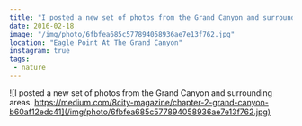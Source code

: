 ```yaml
---
title: "I posted a new set of photos from the Grand Canyon and surrounding areas. https://medium.com/8city-magazine/chapter-2-grand-canyon-b60af12edc41"
date: 2016-02-18
image: "/img/photo/6fbfea685c577894058936ae7e13f762.jpg"
location: "Eagle Point At The Grand Canyon"
instagram: true
tags:
 - nature
---
```


![I posted a new set of photos from the Grand Canyon and surrounding areas. https://medium.com/8city-magazine/chapter-2-grand-canyon-b60af12edc41](/img/photo/6fbfea685c577894058936ae7e13f762.jpg)
